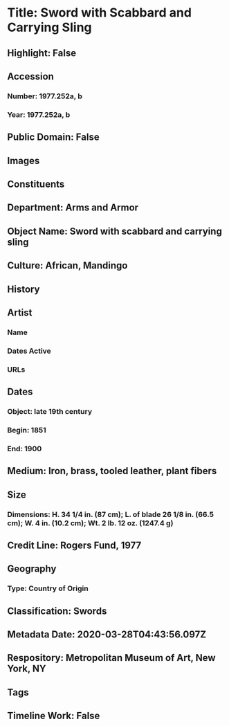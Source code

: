 # Title: Sword with Scabbard and Carrying Sling
## Highlight: False
## Accession
### Number: 1977.252a, b
### Year: 1977.252a, b
## Public Domain: False
## Images
## Constituents
## Department: Arms and Armor
## Object Name: Sword with scabbard and carrying sling
## Culture: African, Mandingo
## History
## Artist
### Name
### Dates Active
### URLs
## Dates
### Object: late 19th century
### Begin: 1851
### End: 1900
## Medium: Iron, brass, tooled leather, plant fibers
## Size
### Dimensions: H. 34 1/4 in. (87 cm); L. of blade 26 1/8 in. (66.5 cm); W. 4 in. (10.2 cm); Wt. 2 lb. 12 oz. (1247.4 g)
## Credit Line: Rogers Fund, 1977
## Geography
### Type: Country of Origin
## Classification: Swords
## Metadata Date: 2020-03-28T04:43:56.097Z
## Respository: Metropolitan Museum of Art, New York, NY
## Tags
## Timeline Work: False